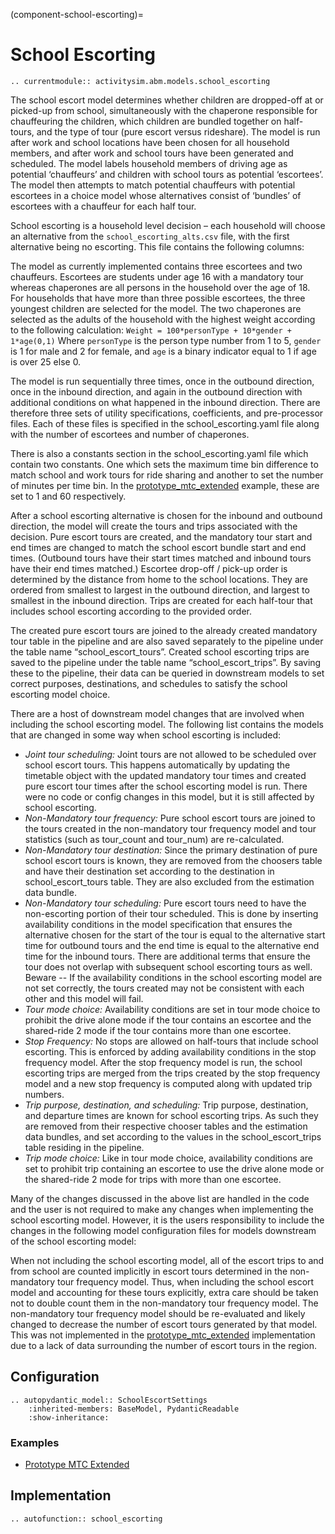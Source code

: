 (component-school-escorting)=
# School Escorting

```{eval-rst}
.. currentmodule:: activitysim.abm.models.school_escorting
```
The school escort model determines whether children are dropped-off at or picked-up from school,
simultaneously with the chaperone responsible for chauffeuring the children,
which children are bundled together on half-tours, and the type of tour (pure escort versus rideshare).
The model is run after work and school locations have been chosen for all household members,
and after work and school tours have been generated and scheduled.
The model labels household members of driving age as potential ‘chauffeurs’ and children with school tours as potential ‘escortees’.
The model then attempts to match potential chauffeurs with potential escortees in a choice model whose alternatives
consist of ‘bundles’ of escortees with a chauffeur for each half tour.

School escorting is a household level decision – each household will choose an alternative from the ``school_escorting_alts.csv`` file,
with the first alternative being no escorting. This file contains the following columns:


The model as currently implemented contains three escortees and two chauffeurs.
Escortees are students under age 16 with a mandatory tour whereas chaperones are all persons in the household over the age of 18.
For households that have more than three possible escortees, the three youngest children are selected for the model.
The two chaperones are selected as the adults of the household with the highest weight according to the following calculation:
`Weight = 100*personType + 10*gender + 1*age(0,1)`
Where `personType` is the person type number from 1 to 5, `gender` is 1 for male and 2 for female, and
`age` is a binary indicator equal to 1 if age is over 25 else 0.

The model is run sequentially three times, once in the outbound direction, once in the inbound direction,
and again in the outbound direction with additional conditions on what happened in the inbound direction.
There are therefore three sets of utility specifications, coefficients, and pre-processor files.
Each of these files is specified in the school_escorting.yaml file along with the number of escortees and number of chaperones.

There is also a constants section in the school_escorting.yaml file which contain two constants.
One which sets the maximum time bin difference to match school and work tours for ride sharing
and another to set the number of minutes per time bin.
In the [prototype_mtc_extended](prototype_mtc_extended) example, these are set to 1 and 60 respectively.

After a school escorting alternative is chosen for the inbound and outbound direction, the model will
create the tours and trips associated with the decision.  Pure escort tours are created,
and the mandatory tour start and end times are changed to match the school escort bundle start and end times.
(Outbound tours have their start times matched and inbound tours have their end times matched.)
Escortee drop-off / pick-up order is determined by the distance from home to the school locations.
They are ordered from smallest to largest in the outbound direction, and largest to smallest in the inbound direction.
Trips are created for each half-tour that includes school escorting according to the provided order.

The created pure escort tours are joined to the already created mandatory tour table in the pipeline
and are also saved separately to the pipeline under the table name “school_escort_tours”.
Created school escorting trips are saved to the pipeline under the table name “school_escort_trips”.
By saving these to the pipeline, their data can be queried in downstream models to set correct purposes,
destinations, and schedules to satisfy the school escorting model choice.

There are a host of downstream model changes that are involved when including the school escorting model.
The following list contains the models that are changed in some way when school escorting is included:

- *Joint tour scheduling:* Joint tours are not allowed to be scheduled over school escort tours.
   This happens automatically by updating the timetable object with the updated mandatory tour times
   and created pure escort tour times after the school escorting model is run.
   There were no code or config changes in this model, but it is still affected by school escorting.
- *Non-Mandatory tour frequency:*  Pure school escort tours are joined to the tours created in the
   non-mandatory tour frequency model and tour statistics (such as tour_count and tour_num) are re-calculated.
- *Non-Mandatory tour destination:* Since the primary destination of pure school escort tours is known,
   they are removed from the choosers table and have their destination set according to the destination in\
   school_escort_tours table.  They are also excluded from the estimation data bundle.
- *Non-Mandatory tour scheduling:* Pure escort tours need to have the non-escorting portion of their tour scheduled.
   This is done by inserting availability conditions in the model specification that ensures the alternative
   chosen for the start of the tour is equal to the alternative start time for outbound tours and the end time
   is equal to the alternative end time for the inbound tours.  There are additional terms that ensure the tour
   does not overlap with subsequent school escorting tours as well.  Beware -- If the availability conditions
   in the school escorting model are not set correctly, the tours created may not be consistent with each other
   and this model will fail.
- *Tour mode choice:* Availability conditions are set in tour mode choice to prohibit the drive alone mode
   if the tour contains an escortee and the shared-ride 2 mode if the tour contains more than one escortee.
- *Stop Frequency:* No stops are allowed on half-tours that include school escorting.
   This is enforced by adding availability conditions in the stop frequency model.  After the stop frequency
   model is run, the school escorting trips are merged from the trips created by the stop frequency model
   and a new stop frequency is computed along with updated trip numbers.
- *Trip purpose, destination, and scheduling:* Trip purpose, destination, and departure times are known
   for school escorting trips.  As such they are removed from their respective chooser tables and the estimation
   data bundles, and set according to the values in the school_escort_trips table residing in the pipeline.
- *Trip mode choice:* Like in tour mode choice, availability conditions are set to prohibit trip containing
   an escortee to use the drive alone mode or the shared-ride 2 mode for trips with more than one escortee.

Many of the changes discussed in the above list are handled in the code and the user is not required to make any
changes when implementing the school escorting model.  However, it is the users responsibility to include the
changes in the following model configuration files for models downstream of the school escorting model:


When not including the school escorting model, all of the escort trips to and from school are counted implicitly in
escort tours determined in the non-mandatory tour frequency model. Thus, when including the school escort model and
accounting for these tours explicitly, extra care should be taken not to double count them in the non-mandatory
tour frequency model. The non-mandatory tour frequency model should be re-evaluated and likely changed to decrease
the number of escort tours generated by that model.  This was not implemented in the [prototype_mtc_extended](prototype_mtc_extended)
implementation due to a lack of data surrounding the number of escort tours in the region.

## Configuration

```{eval-rst}
.. autopydantic_model:: SchoolEscortSettings
    :inherited-members: BaseModel, PydanticReadable
    :show-inheritance:
```

### Examples

- [Prototype MTC Extended](https://github.com/ActivitySim/activitysim/blob/main/activitysim/examples/prototype_mtc_extended/configs/school_escorting.yaml)

## Implementation

```{eval-rst}
.. autofunction:: school_escorting
```
